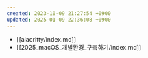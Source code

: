 ```yaml
---
created: 2023-10-09 21:27:54 +0900
updated: 2025-01-09 22:36:08 +0900
---
```


- [[alacritty/index.md]]
- [[2025_macOS_개발환경_구축하기/index.md]]
